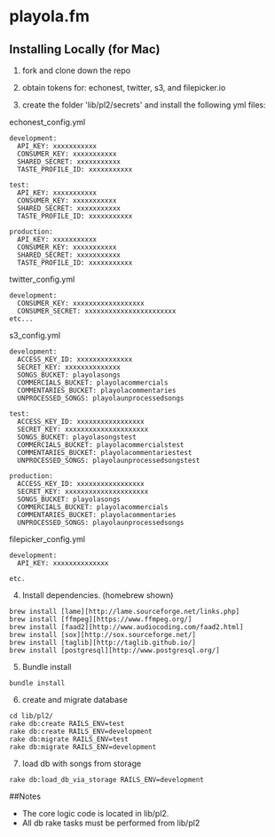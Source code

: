 # playola.fm

## Installing Locally (for Mac)

1) fork and clone down the repo

2) obtain tokens for: echonest, twitter, s3, and filepicker.io

3) create the folder 'lib/pl2/secrets' and install the following yml files:

echonest_config.yml
```
development:
  API_KEY: xxxxxxxxxxx 
  CONSUMER_KEY: xxxxxxxxxxx 
  SHARED_SECRET: xxxxxxxxxxx
  TASTE_PROFILE_ID: xxxxxxxxxxx

test:
  API_KEY: xxxxxxxxxxx 
  CONSUMER_KEY: xxxxxxxxxxx 
  SHARED_SECRET: xxxxxxxxxxx
  TASTE_PROFILE_ID: xxxxxxxxxxx

production:
  API_KEY: xxxxxxxxxxx 
  CONSUMER_KEY: xxxxxxxxxxx 
  SHARED_SECRET: xxxxxxxxxxx
  TASTE_PROFILE_ID: xxxxxxxxxxx
```
twitter_config.yml
```
development:
  CONSUMER_KEY: xxxxxxxxxxxxxxxxxx
  CONSUMER_SECRET: xxxxxxxxxxxxxxxxxxxxxxx
etc...
```
s3_config.yml
```
development:
  ACCESS_KEY_ID: xxxxxxxxxxxxxx
  SECRET_KEY: xxxxxxxxxxxxxx
  SONGS_BUCKET: playolasongs
  COMMERCIALS_BUCKET: playolacommercials
  COMMENTARIES_BUCKET: playolacommentaries
  UNPROCESSED_SONGS: playolaunprocessedsongs

test:
  ACCESS_KEY_ID: xxxxxxxxxxxxxxxxx
  SECRET_KEY: xxxxxxxxxxxxxxxxxxxxx
  SONGS_BUCKET: playolasongstest
  COMMERCIALS_BUCKET: playolacommercialstest
  COMMENTARIES_BUCKET: playolacommentariestest
  UNPROCESSED_SONGS: playolaunprocessedsongstest

production:
  ACCESS_KEY_ID: xxxxxxxxxxxxxxxxx
  SECRET_KEY: xxxxxxxxxxxxxxxxxxxxx
  SONGS_BUCKET: playolasongs
  COMMERCIALS_BUCKET: playolacommercials
  COMMENTARIES_BUCKET: playolacommentaries
  UNPROCESSED_SONGS: playolaunprocessedsongs
```
filepicker_config.yml
```
development:
  API_KEY: xxxxxxxxxxxxxx

etc.
```

4) Install dependencies. (homebrew shown)
  ```
  brew install [lame][http://lame.sourceforge.net/links.php]
  brew install [ffmpeg][https://www.ffmpeg.org/]
  brew install [faad2][http://www.audiocoding.com/faad2.html]
  brew install [sox][http://sox.sourceforge.net/]
  brew install [taglib][http://taglib.github.io/]
  brew install [postgresql][http://www.postgresql.org/]
  ```
5) Bundle install
```
bundle install
```

6) create and migrate database
```
cd lib/pl2/
rake db:create RAILS_ENV=test
rake db:create RAILS_ENV=development
rake db:migrate RAILS_ENV=test
rake db:migrate RAILS_ENV=development
```

7) load db with songs from storage
```
rake db:load_db_via_storage RAILS_ENV=development
```

##Notes
* The core logic code is located in lib/pl2.
* All db rake tasks must be performed from lib/pl2
